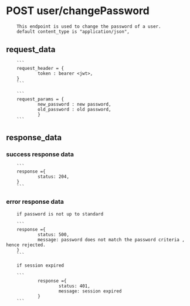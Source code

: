 # POST user/changePassword

        This endpoint is used to change the password of a user.
        default content_type is "application/json",


## request_data

        ```
        request_header = {
                token : bearer <jwt>,
        }
        ```

        ```
        request_params = {
                new_password : new password,
                old_password : old password,
                }
        ```

<!---we need old password because not everyone who has access to session should be able to change password--->


## response_data


<!--- if password is up to standard, then its saved -->
### success response data
        
        ```
        response ={
                status: 204,
        }
        ```
<!--- we chose no content because unless we are logging out we wont delete the token, so no need to refresh , hence 201 changed to 204 -->
        
### error response data
        
        if password is not up to standard

        ```
        response ={
                status: 500,
                message: password does not match the password criteria , hence rejected.
        }
        ```

        if session expired

        ```
                response ={
                        status: 401,
                        message: session expired
                }
        ```
<!--- upon simon's comment, its better for status to be 401 instead of 403 because token here is invalid -->
